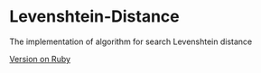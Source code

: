 # Levenshtein-Distance
The implementation of algorithm for search Levenshtein distance

[Version on Ruby](https://github.com/dennee/Projects-For-Practice/tree/master/Algorithms/Levenshtein-Distance)
